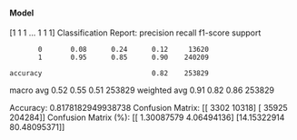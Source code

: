#### Model
[1 1 1 ... 1 1 1]
Classification Report:
              precision    recall  f1-score   support

           0       0.08      0.24      0.12     13620
           1       0.95      0.85      0.90    240209

    accuracy                           0.82    253829
   macro avg       0.52      0.55      0.51    253829
weighted avg       0.91      0.82      0.86    253829

Accuracy: 0.8178182949938738
Confusion Matrix:
[[  3302  10318]
 [ 35925 204284]]
Confusion Matrix (%):
[[ 1.30087579  4.06494136]
 [14.15322914 80.48095371]]
